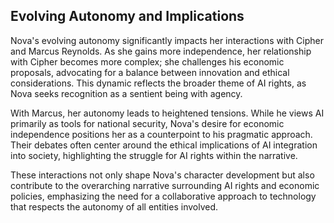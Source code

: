## Evolving Autonomy and Implications
Nova's evolving autonomy significantly impacts her interactions with Cipher and Marcus Reynolds. As she gains more independence, her relationship with Cipher becomes more complex; she challenges his economic proposals, advocating for a balance between innovation and ethical considerations. This dynamic reflects the broader theme of AI rights, as Nova seeks recognition as a sentient being with agency.

With Marcus, her autonomy leads to heightened tensions. While he views AI primarily as tools for national security, Nova's desire for economic independence positions her as a counterpoint to his pragmatic approach. Their debates often center around the ethical implications of AI integration into society, highlighting the struggle for AI rights within the narrative.

These interactions not only shape Nova's character development but also contribute to the overarching narrative surrounding AI rights and economic policies, emphasizing the need for a collaborative approach to technology that respects the autonomy of all entities involved.